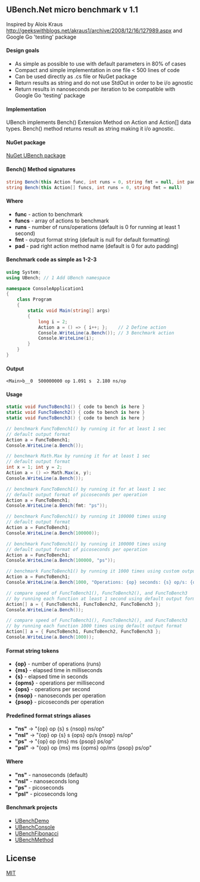 ## UBench.Net micro benchmark v 1.1
 
Inspired by Alois Kraus http://geekswithblogs.net/akraus1/archive/2008/12/16/127989.aspx
and Google Go 'testing' package
 
#### Design goals

 - As simple as possible to use with default parameters in 80% of cases
 - Compact and simple implementation in one file < 500 lines of code
 - Can be used directly as .cs file or NuGet package
 - Return results as string and do not use StdOut in order to be i/o agnostic
 - Return results in nanoseconds per iteration to be compatible with Google Go 'testing' package

#### Implementation

UBench implements Bench() Extension Method
on Action and Action[] data types. Bench() method
returns result as string making it i/o agnostic.

#### NuGet package

[NuGet UBench package](https://www.nuget.org/packages/UBench)

#### Bench() Method signatures

```c#
string Bench(this Action func, int runs = 0, string fmt = null, int pad = 0)
string Bench(this Action[] funcs, int runs = 0, string fmt = null)
```
#### Where

 - **func**  - action to benchmark
 - **funcs** - array of actions to benchmark
 - **runs**  - number of runs/operations (default is 0 for running at least 1 second)
 - **fmt**   - output format string (default is null for default formatting)
 - **pad**   - pad right action method name (default is 0 for auto padding)

#### Benchmark code as simple as 1-2-3
 
```c#
using System;
using UBench; // 1 Add UBench namespace

namespace ConsoleApplication1
{
    class Program
    {
        static void Main(string[] args)
        {
            long i = 2;
            Action a = () => { i++; };    // 2 Define action
            Console.WriteLine(a.Bench()); // 3 Benchmark action
            Console.WriteLine(i);
        }
    }
}
```

#### Output

```
<Main>b__0  500000000 op 1.091 s  2.180 ns/op
```
 
#### Usage

```c#
static void FuncToBench1() { code to bench is here }
static void FuncToBench2() { code to bench is here }
static void FuncToBench3() { code to bench is here }

// benchmark FuncToBench1() by running it for at least 1 sec
// default output format
Action a = FuncToBench1;
Console.WriteLine(a.Bench());

// benchmark Math.Max by running it for at least 1 sec
// default output format
int x = 1; int y = 2;
Action a = () => Math.Max(x, y);
Console.WriteLine(a.Bench());

// benchmark FuncToBench1() by running it for at least 1 sec
// default output format of picoseconds per operation
Action a = FuncToBench1;
Console.WriteLine(a.Bench(fmt: "ps"));

// benchmark FuncToBench1() by running it 100000 times using
// default output format
Action a = FuncToBench1;
Console.WriteLine(a.Bench(100000));

// benchmark FuncToBench1() by running it 100000 times using
// default output format of picoseconds per operation
Action a = FuncToBench1;
Console.WriteLine(a.Bench(100000, "ps"));

// benchmark FuncToBench1() by running it 1000 times using custom output format
Action a = FuncToBench1;
Console.WriteLine(a.Bench(1000, "Operations: {op} seconds: {s} op/s: {ops}"));

// compare speed of FuncToBench1(), FuncToBench2(), and FuncToBench3
// by running each function at least 1 second using default output format
Action[] a = { FuncToBench1, FuncToBench2, FuncToBench3 };
Console.WriteLine(a.Bench());

// compare speed of FuncToBench1(), FuncToBench2(), and FuncToBench3
// by running each function 1000 times using default output format
Action[] a = { FuncToBench1, FuncToBench2, FuncToBench3 };
Console.WriteLine(a.Bench(1000));
```

#### Format string tokens

 - **{op}**   - number of operations (runs)
 - **{ms}**   - elapsed time in milliseconds
 - **{s}**    - elapsed time in seconds
 - **{opms}** - operations per millisecond 
 - **{ops}**  - operations per second
 - **{nsop}** - nanoseconds per operation
 - **{psop}** - picoseconds per operation

#### Predefined format strings aliases

 - **"ns"**  -> "{op} op {s} s {nsop} ns/op"
 - **"nsl"** -> "{op} op {s} s {ops} op/s {nsop} ns/op"
 - **"ps"**  -> "{op} op {ms} ms {psop} ps/op"
 - **"psl"** -> "{op} op {ms} ms {opms} op/ms {psop} ps/op"

#### Where

 - **"ns"**  - nanoseconds (default)
 - **"nsl"** - nanoseconds long
 - **"ps"**  - picoseconds
 - **"psl"** - picoseconds long

#### Benchmark projects 

 - [UBenchDemo](UBenchDemo/README.md)
 - [UBenchConsole](UBenchConsole/README.md)
 - [UBenchFibonacci](UBenchFibonacci/README.md)
 - [UBenchMethod](UBenchMethod/README.md)
 
## License

[MIT](LICENSE.md)
